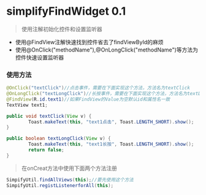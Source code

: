 # simplifyFindWidget 0.1
>使用注解初始化控件和设置监听器

* 使用@FindView注解快速找到控件省去了findViewById的麻烦
* 使用@OnClick("methodName"),@OnLongClick("methodName")等方法为控件快速设置监听器

### 使用方法

```java
@OnClick("textClick")//点击事件，需要在下面实现这个方法，方法名为textClick
@OnLongClick("textLongClick")//长按事件，需要在下面实现这个方法，方法名为textLongClick
@FindView(R.id.text1)//如果FindView的Value为空默认id和属性名一致
TextView text1;

public void textClick(View v) {
        Toast.makeText(this, "text1点击", Toast.LENGTH_SHORT).show();
}

public boolean textLongClick(View v) {
        Toast.makeText(this, "text1长按", Toast.LENGTH_SHORT).show();
        return false;
}


```
> 在onCreat方法中使用下面两个方法注册

```java
SimpifyUtil.findAllViews(this);//要先使用这个方法
SimpifyUtil.registListenerforAll(this);
```


